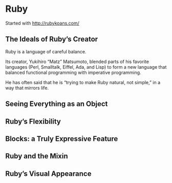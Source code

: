 # Ruby

Started with http://rubykoans.com/

## The Ideals of Ruby’s Creator
Ruby is a language of careful balance. 

Its creator, Yukihiro “Matz” Matsumoto, blended parts of his favorite languages (Perl, Smalltalk, Eiffel, Ada, and Lisp) to form a new language that balanced functional programming with imperative programming.

He has often said that he is “trying to make Ruby natural, not simple,” in a way that mirrors life.

## Seeing Everything as an Object

## Ruby’s Flexibility

## Blocks: a Truly Expressive Feature

## Ruby and the Mixin

## Ruby’s Visual Appearance
